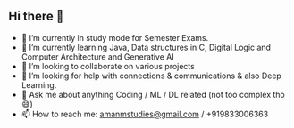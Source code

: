 ## Hi there 👋

<!--
**amanmprojects/amanmprojects** is a ✨ _special_ ✨ repository because its `README.md` (this file) appears on your GitHub profile.
-->
- 🔭 I’m currently in study mode for Semester Exams. 
- 🌱 I’m currently learning Java, Data structures in C, Digital Logic and Computer Architecture and Generative AI
- 👯 I’m looking to collaborate on various projects
- 🤔 I’m looking for help with connections & communications & also Deep Learning.
- 💬 Ask me about anything Coding / ML / DL related (not too complex tho 😅)
- 📫 How to reach me: amanmstudies@gmail.com / +919833006363

